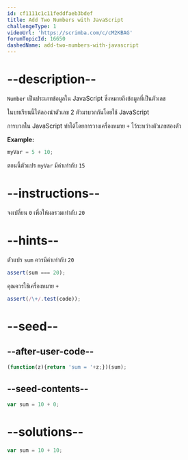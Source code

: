 ```yaml
---
id: cf1111c1c11feddfaeb3bdef
title: Add Two Numbers with JavaScript
challengeType: 1
videoUrl: 'https://scrimba.com/c/cM2KBAG'
forumTopicId: 16650
dashedName: add-two-numbers-with-javascript
---
```


# --description--

`Number` เป็นประเภทข้อมูลใน JavaScript ซึ่งหมายถึงข้อมูลที่เป็นตัวเลข

ในบทเรียนนี้ให้ลองนำตัวเลข 2 ตัวมาบวกกันโดยใช้ JavaScript

การบวกใน JavaScript ทำได้โดยการวางเครื่องหมาย `+` ไว้ระหว่างตัวเลขสองตัว


**Example:**

```js
myVar = 5 + 10;
```

ตอนนี้ตัวแปร `myVar` มีค่าเท่ากับ `15`

# --instructions--

จงเปลี่ยน `0` เพื่อให้ผลรวมเท่ากับ `20`

# --hints--

ตัวแปร `sum` ควรมีค่าเท่ากับ `20`

```js
assert(sum === 20);
```

คุณควรใช้เครื่องหมาย `+`

```js
assert(/\+/.test(code));
```

# --seed--

## --after-user-code--

```js
(function(z){return 'sum = '+z;})(sum);
```

## --seed-contents--

```js
var sum = 10 + 0;
```

# --solutions--

```js
var sum = 10 + 10;
```
